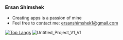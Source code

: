 ### Ersan Shimshek
- Creating apps is a passion of mine
- Feel free to contact me: ersanshimshek1@gmail.com

[![Top Langs](https://github-readme-stats.vercel.app/api/top-langs/?username=realersy&layout=compact&theme=dracula)](https://github.com/realersy/github-readme-stats)
![Untitled_Project_V1_V1](https://github.com/realersy/realersy/assets/12517589/6ea5a639-cd95-4070-bdeb-15eeeba01327)

